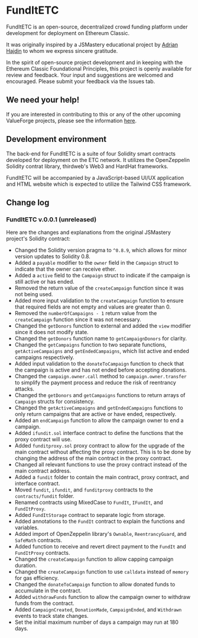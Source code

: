 # FundItETC

FundItETC is an open-source, decentralized crowd funding platform under development for deployment on Ethereum Classic.

It was originally inspired by a JSMastery educational project by [Adrian Hajdin](https:\\jsmastery.pro) to whom we express sincere gratitude.

In the spirit of open-source project development and in keeping with the Ethereum Classic Foundational Principles, this project is openly available for review and feedback. Your input and suggestions are welcomed and encouraged. Please submit your feedback via the Issues tab.

## We need your help!

If you are interested in contributing to this or any of the other upcoming ValueForge projects, please see the information [here](https://github.com/ValueForge/FundItETC/issues/3).

## Development environment

The back-end for FundItETC is a suite of four Solidity smart contracts developed for deployment on the ETC network. It utilizes the OpenZeppelin Solidity contrat library, thirdweb's Web3 and HardHat frameworks.

FundItETC will be accompanied by a JavaScript-based UI/UX application and HTML website which is expected to utilize the Tailwind CSS framework.

## Change log

### FundItETC v.0.0.1 (unreleased)

Here are the changes and explanations from the original JSMastery project's Solidity contract:

- Changed the Solidity version pragma to `^0.8.9`, which allows for minor version updates to Solidity 0.8.
- Added a `payable` modifier to the `owner` field in the `Campaign` struct to indicate that the owner can receive ether.
- Added a `active` field to the `Campaign` struct to indicate if the campaign is still active or has ended.
- Removed the return value of the `createCampaign` function since it was not being used.
- Added more input validation to the `createCampaign` function to ensure that required fields are not empty and values are greater than 0.
- Removed the `numberOfCampaigns - 1` return value from the `createCampaign` function since it was not necessary.
- Changed the `getDonors` function to external and added the `view` modifier since it does not modify state.
- Changed the `getDonors` function name to `getCampaignDonors` for clarity.
- Changed the `getCampaigns` function to two separate functions, `getActiveCampaigns` and `getEndedCampaigns`, which list active and ended campaigns respectively.
- Added input validation to the `donateToCampaign` function to check that the campaign is active and has not ended before accepting donations.
- Changed the `campaign.owner.call` method to `campaign.owner.transfer` to simplify the payment process and reduce the risk of reentrancy attacks.
- Changed the `getDonors` and `getCampaigns` functions to return arrays of `Campaign` structs for consistency.
- Changed the `getActiveCampaigns` and `getEndedCampaigns` functions to only return campaigns that are active or have ended, respectively.
- Added an `endCampaign` function to allow the campaign owner to end a campaign.
- Added `ifundit.sol` interface contract to define the functions that the proxy contract will use.
- Added `funditproxy.sol` proxy contract to allow for the upgrade of the main contract without affecting the proxy contract.  This is to be done by changing the address of the main contract in the proxy contract.
- Changed all relevant functions to use the proxy contract instead of the main contract address.
- Added a `fundit` folder to contain the main contract, proxy contract, and interface contract.
- Moved `fundit`, `ifundit`, and `funditproxy` contracts to the `contracts/fundit` folder.
- Renamed contracts using MixedCase to `FundIt`, `IFundIt`, and `FundItProxy`.
- Added `FundItStorage` contract to separate logic from storage.
- Added annotations to the `FundIt` contract to explain the functions and variables.
- Added import of OpenZeppelin library's `Ownable`, `ReentrancyGuard`, and `SafeMath` contracts.
- Added function to receive and revert direct payment to the `FundIt` and `FundItProxy` contracts.
- Changed the `createCampaign` function to allow capping campaign duration.
- Changed the `createCampaign` function to use `calldata` instead of `memory` for gas efficiency.
- Changed the `donateToCampaign` function to allow donated funds to accumulate in the contract.
- Added `withdrawFunds` function to allow the campaign owner to withdraw funds from the contract.
- Added `CampaignCreated`, `DonationMade`, `CampaignEnded`, and `Withdrawn` events to track state changes.
- Set the initial maximum number of days a campaign may run at 180 days.
